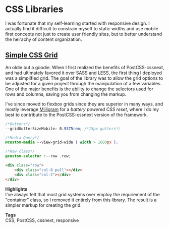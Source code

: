 # CSS Libraries

I was fortunate that my self-learning started with responsive design.  I actually find it difficult to constrain myself to static widths and use mobile first concepts not just to create user friendly sites, but to better understand the heirachy of content organization.

## [Simple CSS Grid](https://www.npmjs.com/package/brkstn-grid-cssnext)

An oldie but a goodie.  When I first realized the benefits of PostCSS-cssnext, and had ultimately favored it over SASS and LESS, the first thing I deployed was a simplified grid.  The goal of the library was to allow the grid options to be adjusted for a given project through the manipulation of a few variables.  One of the major benefits is the ability to change the selectors used for rows and columns, saving you from changing the markup.

I've since moved to flexbox grids since they are superior in many ways, and mostly leverage [Milligram](http://milligram.io/) for a _battery powered CSS reset_, where I do my best to contribute to the PostCSS-cssnext version of the framework.

```css
/*Gutters*/
--gridGutterSizeMobile: 0.9375rem; /*15px gutters*/

/*Media Query*/
@custom-media --view-grid-wide ( width > 1680px );

/*Row class*/
@custom-selector :--row .row;
```

```html
<div class="row">
    <div class="col-8 pull"></div>
    <div class="col-2"></div>
</div>
```

__Highlights__  
I've always felt that most grid systems over employ the requirement of the "container" class, so I removed it entirely from this library.  The result is a simpler markup for creating the grid.

__Tags__  
CSS, PostCSS, cssnext, responsive
